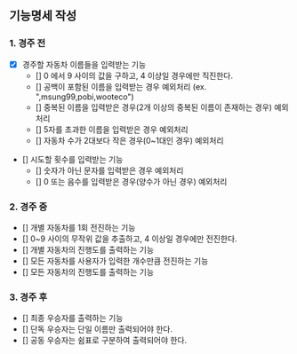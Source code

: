 
## 기능명세 작성

### 1. 경주 전
- [X] 경주할 자동차 이름들을 입력받는 기능
  - [] 0 에서 9 사이의 값을 구하고, 4 이상일 경우에만 직진한다.
  - [] 공백이 포함된 이름을 입력받는 경우 예외처리 (ex. ",msung99,pobi,wooteco")
  - [] 중복된 이름을 입력받은 경우(2개 이상의 중복된 이름이 존재하는 경우) 예외처리
  - [] 5자를 초과한 이름을 입력받은 경우 예외처리
  - [] 자동차 수가 2대보다 작은 경우(0~1대인 경우) 예외처리
- [] 시도할 횟수를 입력받는 기능
  - [] 숫자가 아닌 문자를 입력받은 경우 예외처리
  - [] 0 또는 음수를 입력받은 경우(양수가 아닌 경우) 예외처리

### 2. 경주 중
- [] 개별 자동차를 1회 전진하는 기능
 - [] 0~9 사이의 무작위 값을 추출하고, 4 이상일 경우에만 전진한다.
- [] 개별 자동차의 진행도를 출력하는 기능
- [] 모든 자동차를 사용자가 입력한 개수만큼 전진하는 기능
- [] 모든 자동차의 진행도를 출력하는 기능

### 3. 경주 후
- [] 최종 우승자를 출력하는 기능
 - [] 단독 우승자는 단일 이름만 출력되어야 한다.
 - [] 공동 우승자는 쉼표로 구분하여 출력되어야 한다.